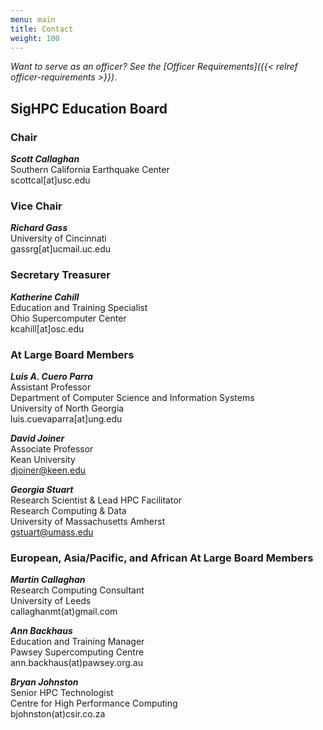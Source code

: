 ```yaml
---
menu: main
title: Contact
weight: 100
---
```



_Want to serve as an officer? See the [Officer Requirements]({{< relref officer-requirements >}})_.

## SigHPC Education Board

### Chair

**_Scott Callaghan_**  
Southern California Earthquake Center  
scottcal[at]usc.edu  

### Vice Chair

**_Richard Gass_**  
University of Cincinnati  
gassrg[at]ucmail.uc.edu  

### Secretary Treasurer  

**_Katherine Cahill_**  
Education and Training Specialist  
Ohio Supercomputer Center  
kcahill[at]osc.edu  

### At Large Board Members  

**_Luis A. Cuero Parra_**  
Assistant Professor  
Department of Computer Science and Information Systems  
University of North Georgia  
luis.cuevaparra[at]ung.edu

**_David Joiner_**  
Associate Professor  
Kean University  
djoiner@keen.edu  

**_Georgia Stuart_**  
Research Scientist & Lead HPC Facilitator  
Research Computing & Data  
University of Massachusetts Amherst  
gstuart@umass.edu 

### European, Asia/Pacific, and African At Large Board Members

**_Martin Callaghan_**  
Research Computing Consultant  
University of Leeds  
callaghanmt(at)gmail.com  

**_Ann Backhaus_**  
Education and Training Manager  
Pawsey Supercomputing Centre  
ann.backhaus(at)pawsey.org.au  

**_Bryan Johnston_**  
Senior HPC Technologist  
Centre for High Performance Computing  
bjohnston(at)csir.co.za  

